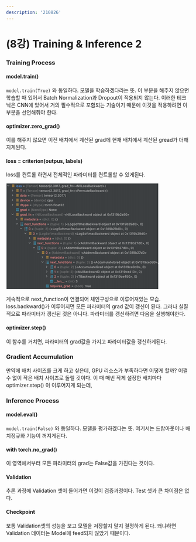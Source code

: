 ```yaml
---
description: '210826'
---
```


# \(8강\) Training & Inference 2

### Training Process

#### model.train\(\)

`model.train(True)` 와 동일하다. 모델을 학습하겠다라는 뜻. 이 부분을 해주지 않으면 학습할 때 있어서 Batch Normalization과 Dropout이 적용되지 않는다. 이러한 테크닉은 CNN에 있어서 거의 필수적으로 포함되는 기술이기 때문에 이것을 적용하려면 이 부분을 선언해줘야 한다.



#### optimizer.zero\_grad\(\)

이를 해주지 않으면 이전 배치에서 계산된 grad에 현재 배치에서 계산된 gread가 더해지게된다.



#### loss = criterion\(outpus, labels\)

loss를 컨트롤 하면서 전체적인 파라미터를 컨트롤할 수 있게된다.

![](../../../.gitbook/assets/image%20%281013%29.png)

계속적으로 next\_function이 연결되어 체인구성으로 이루어져있는 모습. loss.backward\(\)가 이루어지면 모든 파라미터의 grad 값이 갱신이 된다. 그러나 실질적으로 파라미터가 갱신된 것은 아니다. 파라미터를 갱신하려면 다음을 실행해야한다.



#### optimizer.step\(\)

이 함수를 거치면, 파라미터의 grad값을 가지고 파라미터값을 갱신하게된다.



### Gradient Accumulation

만약에 배치 사이즈를 크게 하고 싶은데, GPU 리소스가 부족하다면 어떻게 할까? 어쩔 수 없이 작은 배치 사이즈로 돌릴 것이다. 이 때 매번 작게 설정한 배치마다 optimizer.step\(\) 이 이루어지게 되는데, 



### Inference Process

#### model.eval\(\)

`model.train(False)` 와 동일하다. 모델을 평가하겠다는 뜻. 여기서는 드랍아웃이나 배치정규화 기능이 꺼지게된다.



#### with torch.no\_grad\(\)

이 영역에서부터 모든 파라미터의 grad는 False값을 가진다는 것이다.



#### Validation

추론 과정에 Validation 셋이 들어가면 이것이 검증과정이다. Test 셋과 큰 차이점은 없다.



#### Checkpoint

보통 Validation셋의 성능을 보고 모델을 저장할지 말지 결정하게 된다. 왜냐하면 Validation 데이터는 Model에 feed되지 않았기 때문이다.





